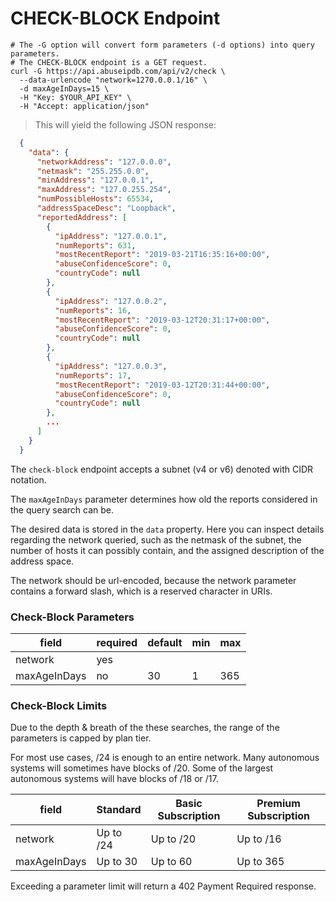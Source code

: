# CHECK-BLOCK Endpoint

```shell
# The -G option will convert form parameters (-d options) into query parameters.
# The CHECK-BLOCK endpoint is a GET request.
curl -G https://api.abuseipdb.com/api/v2/check \
  --data-urlencode "network=1270.0.0.1/16" \
  -d maxAgeInDays=15 \
  -H "Key: $YOUR_API_KEY" \
  -H "Accept: application/json"
```

> This will yield the following JSON response:

```json
  {
    "data": {
      "networkAddress": "127.0.0.0",
      "netmask": "255.255.0.0",
      "minAddress": "127.0.0.1",
      "maxAddress": "127.0.255.254",
      "numPossibleHosts": 65534,
      "addressSpaceDesc": "Loopback",
      "reportedAddress": [
        {
          "ipAddress": "127.0.0.1",
          "numReports": 631,
          "mostRecentReport": "2019-03-21T16:35:16+00:00",
          "abuseConfidenceScore": 0,
          "countryCode": null
        },
        {
          "ipAddress": "127.0.0.2",
          "numReports": 16,
          "mostRecentReport": "2019-03-12T20:31:17+00:00",
          "abuseConfidenceScore": 0,
          "countryCode": null
        },
        {
          "ipAddress": "127.0.0.3",
          "numReports": 17,
          "mostRecentReport": "2019-03-12T20:31:44+00:00",
          "abuseConfidenceScore": 0,
          "countryCode": null
        },
        ...
      ]
    }
  }
```

The `check-block` endpoint accepts a subnet (v4 or v6) denoted with CIDR notation.

The `maxAgeInDays` parameter determines how old the reports considered in the query search can be.

The desired data is stored in the `data` property. Here you can inspect details regarding the network queried, such as the netmask of the subnet, the number of hosts it can possibly contain, and the assigned description of the address space.

The network should be url-encoded, because the network parameter contains a forward slash, which is a reserved character in URIs.

### Check-Block Parameters

| field        | required | default | min | max |
|--------------|----------|---------|-----|-----|
| network      | yes      |         |     |     |
| maxAgeInDays | no       | 30      | 1   | 365 |

### Check-Block Limits

Due to the depth & breath of the these searches, the range of the parameters is capped by plan tier.

For most use cases, /24 is enough to an entire network. Many autonomous systems will sometimes have blocks of /20. Some of the largest autonomous systems will have blocks of /18 or /17.

| field        | Standard  | Basic Subscription | Premium Subscription |
|--------------|-----------|--------------------|----------------------|
| network      | Up to /24 | Up to /20          | Up to /16            |
| maxAgeInDays | Up to 30  | Up to 60           | Up to 365            |

Exceeding a parameter limit will return a 402 Payment Required response.
